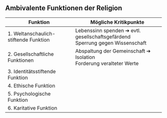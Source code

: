 ## Ambivalente Funktionen der Religion

Funktion                              | Mögliche Kritikpunkte
---                                   | ---
1. Weltanschaulich-stiftende Funktion | Lebenssinn spenden ➔ evtl. gesellschaftsgefärdend<br>Sperrung gegen Wissenschaft
2. Gesellschaftliche Funktionen       | Abspaltung der Gemeinschaft ➔ Isolation<br>Forderung veralteter Werte
3. Identitätsstiftende Funktion       | 
4. Ethische Funktion                  |
5. Psychologische Funktion            |
6. Karitative Funktion                |
